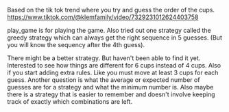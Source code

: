 Based on the tik tok trend where you try and guess the order of the cups.
https://www.tiktok.com/@klemfamily/video/7329231012624403758

play_game is for playing the game. Also tried out one strategy called the greedy strategy which
can always get the right sequence in 5 guesses. (But you will know the sequency after the 4th guess).

There might be a better strategy. But haven't been able to find it yet.
Interested to see how things are different for 6 cups instead of 4 cups. Also if you start adding extra rules.
Like you must move at least 3 cups for each guess. Another question is what the average or expected number of guesses are for a strategy and what the minimum number is.
Also maybe there is a strategy that is easier to remember and doesn't involve keeping track of exactly which combinations are left.